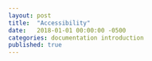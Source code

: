 ```yaml
---
layout: post
title:  "Accessibility"
date:   2018-01-01 00:00:00 -0500
categories: documentation introduction
published: true
---
```


